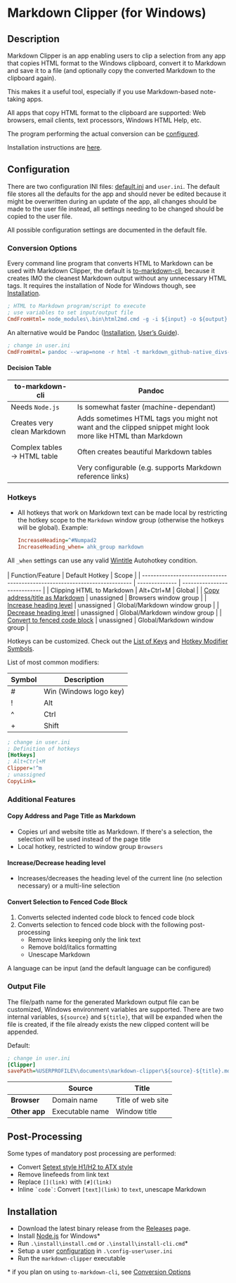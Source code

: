 # Markdown Clipper (for Windows)

## Description

Markdown Clipper is an app enabling users to clip a selection from any app that copies HTML format to the Windows clipboard, convert it to Markdown and save it to a file (and optionally copy the converted Markdown to the clipboard again).

This makes it a useful tool, especially if you use Markdown-based note-taking apps.

All apps that copy HTML format to the clipboard are supported: Web browsers, email clients, text processors, Windows HTML Help, etc.

The program performing the actual conversion can be [configured](#conversion-options).

Installation instructions are [here](#installation).

## Configuration

There are two configuration INI files: [default.ini](./config/default.ini) and `user.ini`. The default file stores all the defaults for the app and should never be edited because it might be overwritten during an update of the app, all changes should be made to the user file instead, all settings needing to be changed should be copied to the user file.

All possible configuration settings are documented in the default file.

### Conversion Options

Every command line program that converts HTML to Markdown can be used with Markdown Clipper, the default is [to-markdown-cli](https://github.com/ff6347/to-markdown-cli#readme), because it creates IMO the cleanest Markdown output without any unnecessary HTML tags.
It requires the installation of Node for Windows though, see [Installation](#installation).

```ini
; HTML to Markdown program/script to execute
; use variables to set input/output file
CmdFromHtml= node_modules\.bin\html2md.cmd -g -i ${input} -o ${output}
```

An alternative would be Pandoc ([Installation](https://pandoc.org/installing.html), [User’s Guide](https://pandoc.org/MANUAL.html#options)).

```ini
; change in user.ini
CmdFromHtml= pandoc --wrap=none -r html -t markdown_github-native_divs-native_spans -o ${output} ${input}
```

#### Decision Table

| to-markdown-cli             | Pandoc                                                                                                      |
| --------------------------- | ----------------------------------------------------------------------------------------------------------- |
| Needs `Node.js`             | Is somewhat faster (machine-dependant)                                                                      |
| Creates very clean Markdown | Adds sometimes HTML tags you might not want and the clipped snippet might look more like HTML than Markdown |
| Complex tables → HTML table | Often creates beautiful Markdown tables                                                                     |
|                             | Very configurable (e.g. supports Markdown reference links)                                                  |

### Hotkeys

- All hotkeys that work on Markdown text can be made local by restricting the hotkey scope to the `Markdown` window group (otherwise the hotkeys will be global). Example:

  ```ini
  IncreaseHeading=^#Numpad2
  IncreaseHeading_when= ahk_group markdown
  ```

All `_when` settings can use any valid [Wintitle](https://www.autohotkey.com/docs/misc/WinTitle.htm) Autohotkey condition.  
<br>
| Function/Feature                                                           | Default Hotkey | Scope                        |
| -------------------------------------------------------------------------- | -------------- | ---------------------------- |
| Clipping HTML to Markdown                                                  | Alt+Ctrl+M     | Global                       |
| [Copy address/title as Markdown](#copy-address-amp-page-title-as-markdown) | unassigned     | Browsers window group        |
| [Increase heading level](#increasedecrease-heading-level)                  | unassigned     | Global/Markdown window group |
| [Decrease heading level](#increasedecrease-heading-level)                  | unassigned     | Global/Markdown window group |
| [Convert to fenced code block](#converts-selection-to-fenced-code-block)   | unassigned     | Global/Markdown window group |

Hotkeys can be customized. Check out the [List of Keys](https://www.autohotkey.com/docs/KeyList.htm) and [Hotkey Modifier Symbols](https://www.autohotkey.com/docs/Hotkeys.htm#Symbols).

List of most common modifiers:

| Symbol | Description            |
| ------ | ---------------------- |
| #      | Win (Windows logo key) |
| !      | Alt                    |
| ^      | Ctrl                   |
| +      | Shift                  |

```ini
; change in user.ini
; Definition of hotkeys
[Hotkeys]
; Alt+Ctrl+M
Clipper=!^m
; unassigned
CopyLink=
```

### Additional Features

#### Copy Address and Page Title as Markdown

- Copies url and website title as Markdown. If there's a selection, the selection will be used instead of the page title
- Local hotkey, restricted to window group `Browsers`

#### Increase/Decrease heading level

- Increases/decreases the heading level of the current line (no selection necessary) or a multi-line selection

#### Convert Selection to Fenced Code Block

1. Converts selected indented code block to fenced code block
2. Converts selection to fenced code block with the following post-processing
    - Remove links keeping only the link text
    - Remove bold/italics formatting
    - Unescape Markdown

A language can be input (and the default language can be configured)

### Output File

The file/path name for the generated Markdown output file can be customized, Windows environment variables are supported. There are two internal variables, `${source}` and `${title}`, that will be expanded when the file is created, if the file already exists the new clipped content will be appended.

Default:

```ini
; change in user.ini
[Clipper]
savePath=%USERPROFILE%\documents\markdown-clipper\${source}-${title}.md
```

|               | Source          | Title             |
| ------------- | --------------- | ----------------- |
| **Browser**   | Domain name     | Title of web site |
| **Other app** | Executable name | Window title      |

## Post-Processing

Some types of mandatory post processing are performed:

- Convert [Setext style H1/H2 to ATX style](https://github.com/updownpress/markdown-lint/blob/master/rules/003-header-style.md)
- Remove linefeeds from link text
- Replace `[](link)` with `[#](link)`
- Inline `` `code` ``: Convert `[text](link)` to `text`, unescape Markdown

## Installation

- Download the latest binary release from the [Releases](https://github.com/reinhardliess/markdown-clipper/releases) page.
- Install [Node.js](https://nodejs.org/en/download/) for Windows\*
- Run `.\install\install.cmd` or `.\install\install-cli.cmd`\*
- Setup a user [configuration](#configuration) in `.\config-user\user.ini`
- Run the `markdown-clipper` executable

\* if you plan on using `to-markdown-cli`, see [Conversion Options](#conversion-options)
